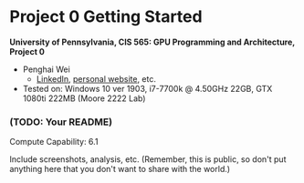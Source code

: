 Project 0 Getting Started
====================

**University of Pennsylvania, CIS 565: GPU Programming and Architecture, Project 0**

* Penghai Wei
  * [LinkedIn](https://www.linkedin.com/in/penghai-wei/), [personal website](https://haruto2017.github.io/), etc.
* Tested on: Windows 10 ver 1903, i7-7700k @ 4.50GHz 22GB, GTX 1080ti 222MB (Moore 2222 Lab)

### (TODO: Your README)
Compute Capability: 6.1

Include screenshots, analysis, etc. (Remember, this is public, so don't put
anything here that you don't want to share with the world.)